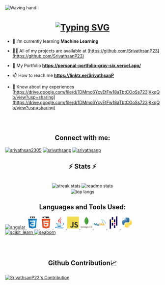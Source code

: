 <link rel="preconnect" href="https://fonts.googleapis.com">
<link rel="preconnect" href="https://fonts.gstatic.com" crossorigin> 
<link href="https://fonts.googleapis.com/css2?family=Baskervville+SC&family=Cedarville+Cursive&family=Dancing+Script:wght@400..700&display=swap" rel="stylesheet">

<img src="[https://media1.tenor.com/m/T0er4-XT1McAAAAC/dog-husky.gif](https://media1.tenor.com/m/O9P6oHeJ5MwAAAAd/dog-smile.gif)" alt="Waving hand">
<h1 align="center">
   <a href="https://git.io/typing-svg"><img src="https://readme-typing-svg.herokuapp.com?font=open+sans&weight=700&size=29&duration=3500&pause=1000&color=13DFF3FF&center=true&width=435&lines=Hi+There!%F0%9F%91%8B;I'm+Srivathsan+P+%F0%9F%98%8E" alt="Typing SVG" /></a>
</h1>


- 🔭 I’m currently learning **Machine Learning** 

- 👨‍💻 All of my projects are available at [https://github.com/SrivathsanP23](https://github.com/SrivathsanP23)

- 💬 My Portfolio **https://personal-portfolio-gray-six.vercel.app/**

- 📫 How to reach me **https://linktr.ee/SrivathsanP**

- 📄 Know about my experiences [https://drive.google.com/file/d/1DMmc6YcvEtFw18aTbtCOoSs723jKkqQb/view?usp=sharing](https://drive.google.com/file/d/1DMmc6YcvEtFw18aTbtCOoSs723jKkqQb/view?usp=sharing)

<br/><br/>
<h2 align="center">Connect with me:</h2>
<p align="left">
<a href="https://twitter.com/srivathsan2305" target="blank"><img align="center" src="https://raw.githubusercontent.com/rahuldkjain/github-profile-readme-generator/master/src/images/icons/Social/twitter.svg" alt="srivathsan2305" height="30" width="40" /></a>
<a href="https://linkedin.com/in/srivathsanp" target="blank"><img align="center" src="https://raw.githubusercontent.com/rahuldkjain/github-profile-readme-generator/master/src/images/icons/Social/linked-in-alt.svg" alt="srivathsanp" height="30" width="40" /></a>
<a href="https://www.leetcode.com/srivathsanp" target="blank"><img align="center" src="https://raw.githubusercontent.com/rahuldkjain/github-profile-readme-generator/master/src/images/icons/Social/leet-code.svg" alt="srivathsanp" height="30" width="40" /></a>
</p>


<h2 align="center">⚡ Stats ⚡</h2>
<br>
<div align=center>
  <img width=390 src="https://github-readme-streak-stats-salesp07.vercel.app/?user=SrivathsanP23&count_private=true&theme=react&border_radius=10" alt="streak stats"/>
  <img width=390 src="https://github-readme-stats-salesp07.vercel.app/api?username=SrivathsanP23&count_private=true&show_icons=true&theme=react&rank_icon=github&border_radius=10" alt="readme stats" />
  <br/>
  <img width=325 align="center" src="https://github-readme-stats-salesp07.vercel.app/api/top-langs/?username=SrivathsanP23&hide=HTML&langs_count=8&layout=compact&theme=react&border_radius=10&size_weight=0.5&count_weight=0.5&exclude_repo=github-readme-stats" alt="top langs" />
</div>




<h2 align="center">Languages and Tools Used:</h3>
<p align="left"> <a href="https://angular.io" target="_blank" rel="noreferrer"> <img src="https://angular.io/assets/images/logos/angular/angular.svg" alt="angular" width="40" height="40"/> </a> <a href="https://www.w3schools.com/css/" target="_blank" rel="noreferrer"> <img src="https://raw.githubusercontent.com/devicons/devicon/master/icons/css3/css3-original-wordmark.svg" alt="css3" width="40" height="40"/> </a> <a href="https://www.w3.org/html/" target="_blank" rel="noreferrer"> <img src="https://raw.githubusercontent.com/devicons/devicon/master/icons/html5/html5-original-wordmark.svg" alt="html5" width="40" height="40"/> </a> <a href="https://www.java.com" target="_blank" rel="noreferrer"> <img src="https://raw.githubusercontent.com/devicons/devicon/master/icons/java/java-original.svg" alt="java" width="40" height="40"/> </a> <a href="https://developer.mozilla.org/en-US/docs/Web/JavaScript" target="_blank" rel="noreferrer"> <img src="https://raw.githubusercontent.com/devicons/devicon/master/icons/javascript/javascript-original.svg" alt="javascript" width="40" height="40"/> </a> <a href="https://www.mongodb.com/" target="_blank" rel="noreferrer"> <img src="https://raw.githubusercontent.com/devicons/devicon/master/icons/mongodb/mongodb-original-wordmark.svg" alt="mongodb" width="40" height="40"/> </a> <a href="https://www.mysql.com/" target="_blank" rel="noreferrer"> <img src="https://raw.githubusercontent.com/devicons/devicon/master/icons/mysql/mysql-original-wordmark.svg" alt="mysql" width="40" height="40"/> </a> <a href="https://pandas.pydata.org/" target="_blank" rel="noreferrer"> <img src="https://raw.githubusercontent.com/devicons/devicon/2ae2a900d2f041da66e950e4d48052658d850630/icons/pandas/pandas-original.svg" alt="pandas" width="40" height="40"/> </a> <a href="https://www.python.org" target="_blank" rel="noreferrer"> <img src="https://raw.githubusercontent.com/devicons/devicon/master/icons/python/python-original.svg" alt="python" width="40" height="40"/> </a> <a href="https://scikit-learn.org/" target="_blank" rel="noreferrer"> <img src="https://upload.wikimedia.org/wikipedia/commons/0/05/Scikit_learn_logo_small.svg" alt="scikit_learn" width="40" height="40"/> </a> <a href="https://seaborn.pydata.org/" target="_blank" rel="noreferrer"> <img src="https://seaborn.pydata.org/_images/logo-mark-lightbg.svg" alt="seaborn" width="40" height="40"/> </a> </p><br /><br />

<h2 align="center">Github Contribution📈</h2>

[![SrivathsanP23's Contribution](https://github-readme-activity-graph.vercel.app/graph?username=SrivathsanP23&custom_title=Srivathsan%20P's%20Contribution%20🚀&color=ffffff&line=00ff00&theme=high-contrast&point=fff0ff&area=true&hide_border=true)](https://github.com/SrivathsanP23)

